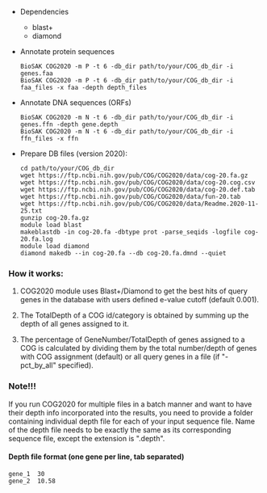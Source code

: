 + Dependencies
  + blast+
  + diamond

+ Annotate protein sequences

      BioSAK COG2020 -m P -t 6 -db_dir path/to/your/COG_db_dir -i genes.faa 
      BioSAK COG2020 -m P -t 6 -db_dir path/to/your/COG_db_dir -i faa_files -x faa -depth depth_files

+ Annotate DNA sequences (ORFs)

      BioSAK COG2020 -m N -t 6 -db_dir path/to/your/COG_db_dir -i genes.ffn -depth gene.depth
      BioSAK COG2020 -m N -t 6 -db_dir path/to/your/COG_db_dir -i ffn_files -x ffn

+ Prepare DB files (version 2020):

      cd path/to/your/COG_db_dir
      wget https://ftp.ncbi.nih.gov/pub/COG/COG2020/data/cog-20.fa.gz
      wget https://ftp.ncbi.nih.gov/pub/COG/COG2020/data/cog-20.cog.csv
      wget https://ftp.ncbi.nih.gov/pub/COG/COG2020/data/cog-20.def.tab
      wget https://ftp.ncbi.nih.gov/pub/COG/COG2020/data/fun-20.tab
      wget https://ftp.ncbi.nih.gov/pub/COG/COG2020/data/Readme.2020-11-25.txt
      gunzip cog-20.fa.gz
      module load blast
      makeblastdb -in cog-20.fa -dbtype prot -parse_seqids -logfile cog-20.fa.log
      module load diamond
      diamond makedb --in cog-20.fa --db cog-20.fa.dmnd --quiet

### How it works:
1. COG2020 module uses Blast+/Diamond to get the best hits of query genes in the database 
   with users defined e-value cutoff (default 0.001).

1. The TotalDepth of a COG id/category is obtained by summing up the depth of all genes assigned to it.

1. The percentage of GeneNumber/TotalDepth of genes assigned to a COG is calculated by dividing them 
   by the total number/depth of genes with COG assignment (default) or all query genes in a file (if "-pct_by_all" specified). 

### Note!!!

If you run COG2020 for multiple files in a batch manner and want to have their depth info incorporated into the results, 
you need to provide a folder containing individual depth file for each of your input sequence file.
Name of the depth file needs to be exactly the same as its corresponding sequence file, except the extension is ".depth".

#### Depth file format (one gene per line, tab separated)

    gene_1	30
    gene_2	10.58
